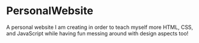 # PersonalWebsite
A personal website I am creating in order to teach myself more HTML, CSS, and JavaScript while having fun messing around with design aspects too!
